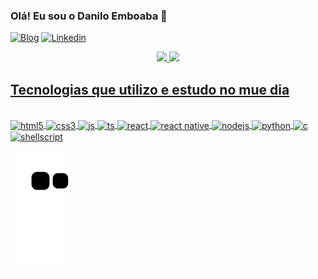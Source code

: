 ### Olá! Eu sou o Danilo Emboaba 🤙
[![Blog](https://img.shields.io/website-up-down-green-red/http/monip.org.svg)](https://daniloemboaba.github.io/site-danilo/)
[![Linkedin](https://img.shields.io/badge/LinkedIn-0077B5?style=for-the-badge&logo=linkedin&logoColor=white)](https://www.linkedin.com/in/daniloemboaba/)

<div align="center">
  <a href="https://github.com/daniloemboaba">
  <img height="180em" src="https://github-readme-stats.vercel.app/api?username=daniloemboaba&show_icons=true&theme=dracula&include_all_commits=true&count_private=true"/>
  <img height="180em" src="https://github-readme-stats.vercel.app/api/top-langs/?username=daniloemboaba&layout=compact&langs_count=7&theme=dracula"/>
</div>

## Tecnologias que utilizo e estudo no mue dia

<div style="display: inline_block"><br/>
	<img align="center" alt="html5" src="https://img.shields.io/badge/HTML5-E34F26?style=for-the-badge&logo=html5&logoColor=white"/>
	<img align="center" alt="css3"src="https://img.shields.io/badge/CSS3-1572B6?style=for-the-badge&logo=css3&logoColor=white"/>
	<img align="center" alt="js" src="https://img.shields.io/badge/JavaScript-F7DF1E?style=for-the-badge&logo=javascript&logoColor=black"/>
	<img align="center" alt="ts" src="https://img.shields.io/badge/TypeScript-007ACC?style=for-the-badge&logo=typescript&logoColor=white"/>
	<img align="center" alt="react" src="https://img.shields.io/badge/React-20232A?style=for-the-badge&logo=react&logoColor=61DAFB"/>
	<img align="center" alt="react native" src="https://img.shields.io/badge/React_Native-20232A?style=for-the-badge&logo=react&logoColor=61DAFB"/>
	<img align="center" alt="nodejs" src="https://img.shields.io/badge/Node.js-43853D?style=for-the-badge&logo=node.js&logoColor=white" />
<img align="center" alt="python" src="https://img.shields.io/badge/Python-3776AB?style=for-the-badge&logo=python&logoColor=white"/>
<img align="center" alt="c" src="https://img.shields.io/badge/C-00599C?style=for-the-badge&logo=c&logoColor=white"/>
<img align="center" alt="shellscript"src="https://img.shields.io/badge/Shell_Script-121011?style=for-the-badge&logo=gnu-bash&logoColor=white"/>
</div>

 
  ![Snake animation](https://github.com/rafaballerini/rafaballerini/blob/output/github-contribution-grid-snake.svg)
 
</div>
